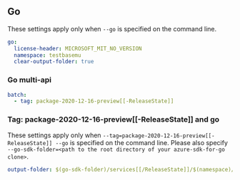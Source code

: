## Go

These settings apply only when `--go` is specified on the command line.

```yaml $(go)
go:
  license-header: MICROSOFT_MIT_NO_VERSION
  namespace: testbasemu
  clear-output-folder: true
```

### Go multi-api

``` yaml $(go) && $(multiapi)
batch:
  - tag: package-2020-12-16-preview[[-ReleaseState]]
```

### Tag: package-2020-12-16-preview[[-ReleaseState]] and go

These settings apply only when `--tag=package-2020-12-16-preview[[-ReleaseState]] --go` is specified on the command line.
Please also specify `--go-sdk-folder=<path to the root directory of your azure-sdk-for-go clone>`.

```yaml $(tag) == 'package-2020-12-16-preview[[-ReleaseState]]' && $(go)
output-folder: $(go-sdk-folder)/services[[/ReleaseState]]/$(namespace)/mgmt/2020-12-16-preview/$(namespace)
```
